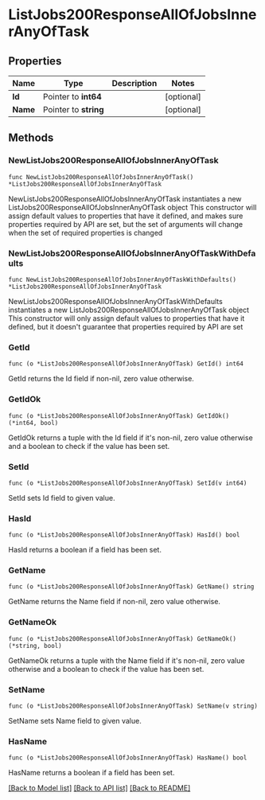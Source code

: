 # ListJobs200ResponseAllOfJobsInnerAnyOfTask

## Properties

Name | Type | Description | Notes
------------ | ------------- | ------------- | -------------
**Id** | Pointer to **int64** |  | [optional] 
**Name** | Pointer to **string** |  | [optional] 

## Methods

### NewListJobs200ResponseAllOfJobsInnerAnyOfTask

`func NewListJobs200ResponseAllOfJobsInnerAnyOfTask() *ListJobs200ResponseAllOfJobsInnerAnyOfTask`

NewListJobs200ResponseAllOfJobsInnerAnyOfTask instantiates a new ListJobs200ResponseAllOfJobsInnerAnyOfTask object
This constructor will assign default values to properties that have it defined,
and makes sure properties required by API are set, but the set of arguments
will change when the set of required properties is changed

### NewListJobs200ResponseAllOfJobsInnerAnyOfTaskWithDefaults

`func NewListJobs200ResponseAllOfJobsInnerAnyOfTaskWithDefaults() *ListJobs200ResponseAllOfJobsInnerAnyOfTask`

NewListJobs200ResponseAllOfJobsInnerAnyOfTaskWithDefaults instantiates a new ListJobs200ResponseAllOfJobsInnerAnyOfTask object
This constructor will only assign default values to properties that have it defined,
but it doesn't guarantee that properties required by API are set

### GetId

`func (o *ListJobs200ResponseAllOfJobsInnerAnyOfTask) GetId() int64`

GetId returns the Id field if non-nil, zero value otherwise.

### GetIdOk

`func (o *ListJobs200ResponseAllOfJobsInnerAnyOfTask) GetIdOk() (*int64, bool)`

GetIdOk returns a tuple with the Id field if it's non-nil, zero value otherwise
and a boolean to check if the value has been set.

### SetId

`func (o *ListJobs200ResponseAllOfJobsInnerAnyOfTask) SetId(v int64)`

SetId sets Id field to given value.

### HasId

`func (o *ListJobs200ResponseAllOfJobsInnerAnyOfTask) HasId() bool`

HasId returns a boolean if a field has been set.

### GetName

`func (o *ListJobs200ResponseAllOfJobsInnerAnyOfTask) GetName() string`

GetName returns the Name field if non-nil, zero value otherwise.

### GetNameOk

`func (o *ListJobs200ResponseAllOfJobsInnerAnyOfTask) GetNameOk() (*string, bool)`

GetNameOk returns a tuple with the Name field if it's non-nil, zero value otherwise
and a boolean to check if the value has been set.

### SetName

`func (o *ListJobs200ResponseAllOfJobsInnerAnyOfTask) SetName(v string)`

SetName sets Name field to given value.

### HasName

`func (o *ListJobs200ResponseAllOfJobsInnerAnyOfTask) HasName() bool`

HasName returns a boolean if a field has been set.


[[Back to Model list]](../README.md#documentation-for-models) [[Back to API list]](../README.md#documentation-for-api-endpoints) [[Back to README]](../README.md)


